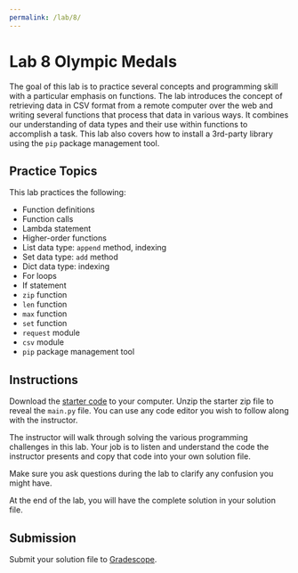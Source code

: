 ```yaml
---
permalink: /lab/8/
---
```


# Lab 8 Olympic Medals

The goal of this lab is to practice several concepts and programming skill with a particular emphasis on functions. The lab introduces the concept of retrieving data in CSV format from a remote computer over the web and writing several functions that process that data in various ways. It combines our understanding of data types and their use within functions to accomplish a task. This lab also covers how to install a 3rd-party library using the `pip` package management tool.

## Practice Topics

This lab practices the following:

- Function definitions
- Function calls
- Lambda statement
- Higher-order functions
- List data type: `append` method, indexing
- Set data type: `add` method
- Dict data type: indexing
- For loops
- If statement
- `zip` function
- `len` function
- `max` function
- `set` function
- `request` module
- `csv` module
- `pip` package management tool

## Instructions

Download the [starter code](lab8-starter.zip) to your computer. Unzip the starter zip file to reveal the `main.py` file. You can use any code editor you wish to follow along with the instructor.

The instructor will walk through solving the various programming challenges in this lab. Your job is to listen and understand the code the instructor presents and copy that code into your own solution file.

Make sure you ask questions during the lab to clarify any confusion you might have.

At the end of the lab, you will have the complete solution in your solution file.

## Submission

Submit your solution file to [Gradescope](http://gradescope.com).